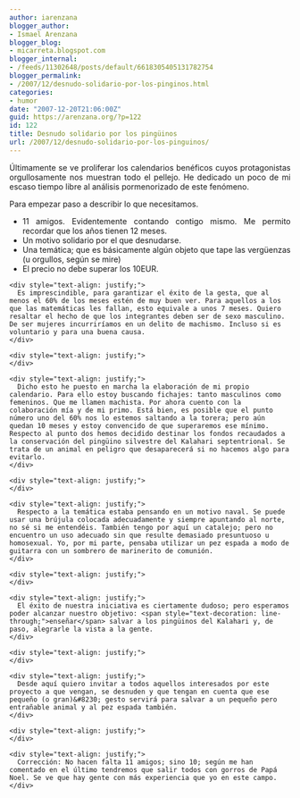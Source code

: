 ```yaml
---
author: iarenzana
blogger_author:
- Ismael Arenzana
blogger_blog:
- micarreta.blogspot.com
blogger_internal:
- /feeds/11302648/posts/default/6618305405131782754
blogger_permalink:
- /2007/12/desnudo-solidario-por-los-pinginos.html
categories:
- humor
date: "2007-12-20T21:06:00Z"
guid: https://arenzana.org/?p=122
id: 122
title: Desnudo solidario por los pingüinos
url: /2007/12/desnudo-solidario-por-los-pinguinos/
---
```

<p style="text-align: justify;">
  Últimamente se ve proliferar los calendarios benéficos cuyos protagonistas orgullosamente nos muestran todo el pellejo. He dedicado un poco de mi escaso tiempo libre al análisis pormenorizado de este fenómeno.
</p>

<p style="text-align: justify;">
  Para empezar paso a describir lo que necesitamos.
</p>

<p style="text-align: justify;">
  <p style="text-align: justify;">
    <ul>
      <li style="text-align: justify;">
        11 amigos. Evidentemente contando contigo mismo. Me permito recordar que los años tienen 12 meses.
      </li>
      <li style="text-align: justify;">
        Un motivo solidario por el que desnudarse.
      </li>
      <li style="text-align: justify;">
        Una temática; que es básicamente algún objeto que tape las vergüenzas (u orgullos, según se mire)
      </li>
      <li style="text-align: justify;">
        El precio no debe superar los 10EUR.
      </li>
    </ul>
    
    <div style="text-align: justify;">
      Es imprescindible, para garantizar el éxito de la gesta, que al menos el 60% de los meses estén de muy buen ver. Para aquellos a los que las matemáticas les fallan, esto equivale a unos 7 meses. Quiero resaltar el hecho de que los integrantes deben ser de sexo masculino. De ser mujeres incurriríamos en un delito de machismo. Incluso si es voluntario y para una buena causa.
    </div>
    
    <div style="text-align: justify;">
    </div>
    
    <div style="text-align: justify;">
      Dicho esto he puesto en marcha la elaboración de mi propio calendario. Para ello estoy buscando fichajes: tanto masculinos como femeninos. Que me llamen machista. Por ahora cuento con la colaboración mía y de mi primo. Está bien, es posible que el punto número uno del 60% nos lo estemos saltando a la torera; pero aún quedan 10 meses y estoy convencido de que superaremos ese mínimo. Respecto al punto dos hemos decidido destinar los fondos recaudados a la conservación del pingüino silvestre del Kalahari septentrional. Se trata de un animal en peligro que desaparecerá si no hacemos algo para evitarlo.
    </div>
    
    <div style="text-align: justify;">
    </div>
    
    <div style="text-align: justify;">
      Respecto a la temática estaba pensando en un motivo naval. Se puede usar una brújula colocada adecuadamente y siempre apuntando al norte, no sé si me entendéis. También tengo por aquí un catalejo; pero no encuentro un uso adecuado sin que resulte demasiado presuntuoso u homosexual. Yo, por mi parte, pensaba utilizar un pez espada a modo de guitarra con un sombrero de marinerito de comunión.
    </div>
    
    <div style="text-align: justify;">
    </div>
    
    <div style="text-align: justify;">
      El éxito de nuestra iniciativa es ciertamente dudoso; pero esperamos poder alcanzar nuestro objetivo: <span style="text-decoration: line-through;">enseñar</span> salvar a los pingüinos del Kalahari y, de paso, alegrarle la vista a la gente.
    </div>
    
    <div style="text-align: justify;">
    </div>
    
    <div style="text-align: justify;">
      Desde aquí quiero invitar a todos aquellos interesados por este proyecto a que vengan, se desnuden y que tengan en cuenta que ese pequeño (o gran)&#8230; gesto servirá para salvar a un pequeño pero entrañable animal y al pez espada también.
    </div>
    
    <div style="text-align: justify;">
    </div>
    
    <div style="text-align: justify;">
      Corrección: No hacen falta 11 amigos; sino 10; según me han comentado en el último tendremos que salir todos con gorros de Papá Noel. Se ve que hay gente con más experiencia que yo en este campo.
    </div>